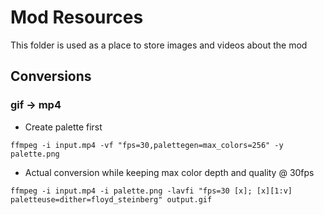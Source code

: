 # Mod Resources
This folder is used as a place to store images and videos about the mod

## Conversions
### gif -> mp4
- Create palette first

```ffmpeg -i input.mp4 -vf "fps=30,palettegen=max_colors=256" -y palette.png```

- Actual conversion while keeping max color depth and quality @ 30fps

```ffmpeg -i input.mp4 -i palette.png -lavfi "fps=30 [x]; [x][1:v] paletteuse=dither=floyd_steinberg" output.gif```
